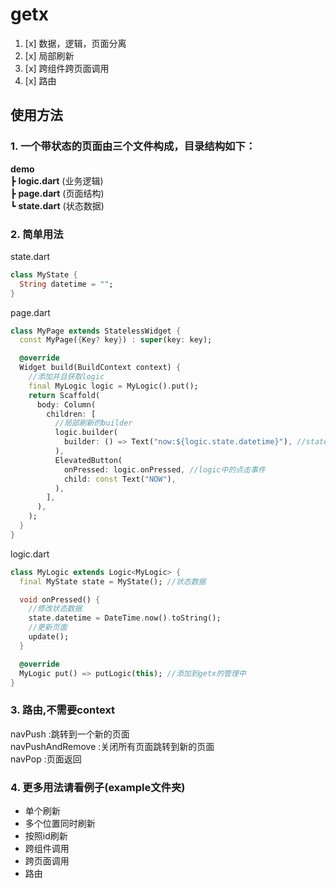 # getx

1. [x] 数据，逻辑，页面分离
2. [x] 局部刷新
3. [x] 跨组件跨页面调用
4. [x] 路由

## 使用方法

### 1. 一个带状态的页面由三个文件构成，目录结构如下：

**demo**  
┣  **logic.dart** (业务逻辑)  
┣  **page.dart** (页面结构)  
┗  **state.dart** (状态数据)

### 2. 简单用法

state.dart

```dart
class MyState {
  String datetime = "";
}
```

page.dart

```dart
class MyPage extends StatelessWidget {
  const MyPage({Key? key}) : super(key: key);

  @override
  Widget build(BuildContext context) {
    //添加并且获取logic
    final MyLogic logic = MyLogic().put();
    return Scaffold(
      body: Column(
        children: [
          //局部刷新的builder
          logic.builder(
            builder: () => Text("now:${logic.state.datetime}"), //state中的状态数据
          ),
          ElevatedButton(
            onPressed: logic.onPressed, //logic中的点击事件
            child: const Text("NOW"),
          ),
        ],
      ),
    );
  }
}
```

logic.dart

```dart
class MyLogic extends Logic<MyLogic> {
  final MyState state = MyState(); //状态数据

  void onPressed() {
    //修改状态数据
    state.datetime = DateTime.now().toString();
    //更新页面
    update();
  }

  @override
  MyLogic put() => putLogic(this); //添加到getx的管理中
}
```

### 3. 路由,不需要context

navPush :跳转到一个新的页面  
navPushAndRemove :关闭所有页面跳转到新的页面  
navPop :页面返回

### 4. 更多用法请看例子(example文件夹)

* 单个刷新
* 多个位置同时刷新
* 按照id刷新
* 跨组件调用
* 跨页面调用
* 路由
